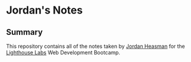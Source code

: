 # Jordan's Notes

## Summary

This repository contains all of the notes taken by [Jordan Heasman](https://github.com/JCON3DEV/lighthouse-web-notes) for the [Lighthouse Labs](https://www.lighthouselabs.ca/) Web Development Bootcamp.



